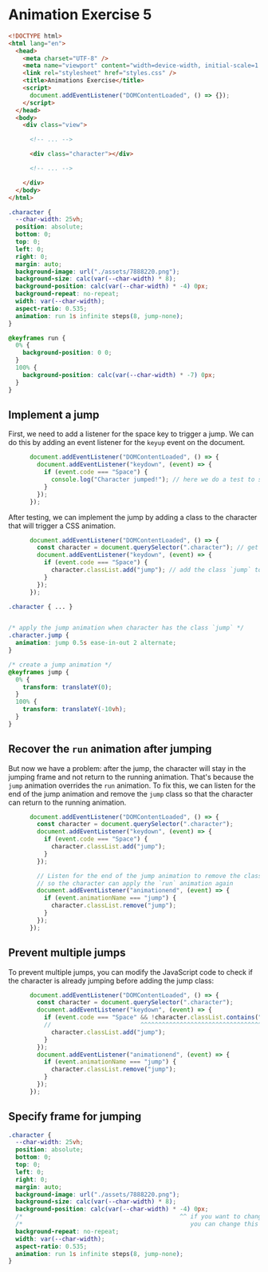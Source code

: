 # Animation Exercise 5

```html
<!DOCTYPE html>
<html lang="en">
  <head>
    <meta charset="UTF-8" />
    <meta name="viewport" content="width=device-width, initial-scale=1.0" />
    <link rel="stylesheet" href="styles.css" />
    <title>Animations Exercise</title>
    <script>
      document.addEventListener("DOMContentLoaded", () => {});
    </script>
  </head>
  <body>
    <div class="view">

      <!-- ... -->

      <div class="character"></div>

      <!-- ... -->

    </div>
  </body>
</html>
```

```css
.character {
  --char-width: 25vh;
  position: absolute;
  bottom: 0;
  top: 0;
  left: 0;
  right: 0;
  margin: auto;
  background-image: url("./assets/7888220.png");
  background-size: calc(var(--char-width) * 8);
  background-position: calc(var(--char-width) * -4) 0px;
  background-repeat: no-repeat;
  width: var(--char-width);
  aspect-ratio: 0.535;
  animation: run 1s infinite steps(8, jump-none);
}

@keyframes run {
  0% {
    background-position: 0 0;
  }
  100% {
    background-position: calc(var(--char-width) * -7) 0px;
  }
}
```

## Implement a jump

First, we need to add a listener for the space key to trigger a jump. We can do this by adding an event listener for the `keyup` event on the document.

```js
      document.addEventListener("DOMContentLoaded", () => {
        document.addEventListener("keydown", (event) => {
          if (event.code === "Space") {
            console.log("Character jumped!"); // here we do a test to see if the event is triggered
          }
        });
      });
```

After testing, we can implement the jump by adding a class to the character that will trigger a CSS animation.

```js
      document.addEventListener("DOMContentLoaded", () => {
        const character = document.querySelector(".character"); // get the character element
        document.addEventListener("keydown", (event) => {
          if (event.code === "Space") {
            character.classList.add("jump"); // add the class `jump` to the character when the space key is pressed
          }
        });
      });
```


```css
.character { ... }


/* apply the jump animation when character has the class `jump` */
.character.jump {
  animation: jump 0.5s ease-in-out 2 alternate;
}

/* create a jump animation */
@keyframes jump {
  0% {
    transform: translateY(0);
  }
  100% {
    transform: translateY(-10vh);
  }
}
```

## Recover the `run` animation after jumping

But now we have a problem: after the jump, the character will stay in the jumping frame and not return to the running animation. That's because the `jump` animation overrides the `run` animation. To fix this, we can listen for the end of the jump animation and remove the `jump` class so that the character can return to the running animation.

```js
      document.addEventListener("DOMContentLoaded", () => {
        const character = document.querySelector(".character");
        document.addEventListener("keydown", (event) => {
          if (event.code === "Space") {
            character.classList.add("jump");
          }
        });

        // Listen for the end of the jump animation to remove the class `jump`
        // so the character can apply the `run` animation again
        document.addEventListener("animationend", (event) => {
          if (event.animationName === "jump") {
            character.classList.remove("jump");
          }
        });
      });
```

## Prevent multiple jumps

To prevent multiple jumps, you can modify the JavaScript code to check if the character is already jumping before adding the jump class:

```js
      document.addEventListener("DOMContentLoaded", () => {
        const character = document.querySelector(".character");
        document.addEventListener("keydown", (event) => {
          if (event.code === "Space" && !character.classList.contains("jump")) {
          //                         ^^^^^^^^^^^^^^^^^^^^^^^^^^^^^^^^^^^^^^^^ to prevent multiple jumps
            character.classList.add("jump");
          }
        });
        document.addEventListener("animationend", (event) => {
          if (event.animationName === "jump") {
            character.classList.remove("jump");
          }
        });
      });
```

## Specify frame for jumping

```css
.character {
  --char-width: 25vh;
  position: absolute;
  bottom: 0;
  top: 0;
  left: 0;
  right: 0;
  margin: auto;
  background-image: url("./assets/7888220.png");
  background-size: calc(var(--char-width) * 8);
  background-position: calc(var(--char-width) * -4) 0px;
  /*                                            ^^ if you want to change the frame when jumping */
  /*                                               you can change this value to get a different jumping frame */
  background-repeat: no-repeat;
  width: var(--char-width);
  aspect-ratio: 0.535;
  animation: run 1s infinite steps(8, jump-none);
}
```
